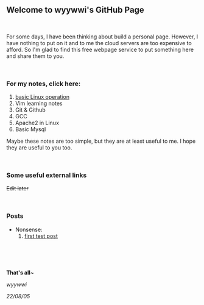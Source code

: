## Welcome to wyywwi's GitHub Page

</br>

For some days, I have been thinking about build a personal page. However, I have nothing to put on it and to me the cloud servers are too expensive to afford. So I'm glad to find this free webpage service to put something here and share them to you.

</br>

### For my notes, click here:

1. [basic Linux operation](https://wyywwi.github.io/notes/linux/)
2. Vim learning notes
3. Git & Github
4. GCC
5. Apache2 in Linux
6. Basic Mysql

Maybe these notes are too simple, but they are at least useful to me. I hope they are useful to you too.

</br>

### Some useful external links

~~Edit later~~

</br>

### Posts

- Nonsense:
  1. [first test post](https://wyywwi.github.io/post/fir/)

</br>

</br>

</br>

**That's all~**

*wyywwi*

*22/08/05*
